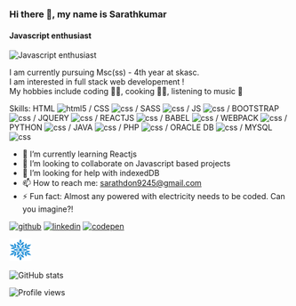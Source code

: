 ### Hi there 👋, my name is Sarathkumar
#### Javascript enthusiast
![Javascript enthusiast](https://images.unsplash.com/photo-1501159599894-155982264a55?ixlib=rb-1.2.1&ixid=eyJhcHBfaWQiOjEyMDd9&auto=format&fit=crop&w=1050&q=80)

I am currently pursuing Msc(ss) - 4th year at skasc. <br>
I am interested in full stack web developement ! <br>
My hobbies include coding  👨‍💻, cooking 👨‍🍳, listening to music 🎵

Skills: HTML <img src='https://image.flaticon.com/icons/svg/226/226269.svg' alt='html5' height='10'> / CSS <img src='' alt='css' height='20'> / SASS <img src='' alt='css' height='20'> / JS <img src='' alt='css' height='10'> / BOOTSTRAP <img src='' alt='css' height='20'> / JQUERY <img src='' alt='css' height='20'> / REACTJS <img src='' alt='css' height='20'> / BABEL <img src='' alt='css' height='20'> / WEBPACK <img src='' alt='css' height='20'> / PYTHON <img src='' alt='css' height='20'> / JAVA <img src='' alt='css' height='20'> / PHP <img src='' alt='css' height='20'> / ORACLE DB <img src='' alt='css' height='20'> / MYSQL <img src='' alt='css' height='20'>

- 🌱 I’m currently learning Reactjs 
- 👯 I’m looking to collaborate on Javascript based projects 
- 🤔 I’m looking for help with indexedDB 
- 📫 How to reach me: sarathdon9245@gmail.com 
- ⚡ Fun fact: Almost any powered with electricity needs to be coded. Can you imagine?! 


[<img src='https://cdn.jsdelivr.net/npm/simple-icons@3.0.1/icons/github.svg' alt='github' height='40'>](https://github.com/saratkumar17mss040)  [<img src='https://cdn.jsdelivr.net/npm/simple-icons@3.0.1/icons/linkedin.svg' alt='linkedin' height='40'>](https://www.linkedin.com/in/sarath-kumar-216b031b5//)  [<img src='https://cdn.jsdelivr.net/npm/simple-icons@3.0.1/icons/codepen.svg' alt='codepen' height='40'>](https://codepen.io/saratkumar17mss040)  

<a href='https://archiveprogram.github.com/'><img src='https://raw.githubusercontent.com/acervenky/animated-github-badges/master/assets/acbadge.gif' width='40' height='40'></a> 

![GitHub stats](https://github-readme-stats.vercel.app/api?username=saratkumar17mss040&show_icons=true)  

![Profile views](https://gpvc.arturio.dev/saratkumar17mss040)  

